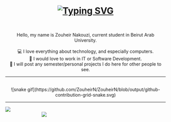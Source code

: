<h1 align="center">
  <a href="https://git.io/typing-svg"><img src="https://readme-typing-svg.herokuapp.com?font=Fira+Code&duration=3500&pause=1000&center=true&vCenter=true&width=435&lines=Hi!+%F0%9F%91%8B;I'm+Zouheir+Nakouzi;Welcome+to+my+GitHub+profile!" alt="Typing SVG" />  </a>
</h1>

<br>

<p align="center">
  Hello, my name is Zouheir Nakouzi, current student in Beirut Arab University.
  <br>
  <br>
  💻 I love everything about technology, and especially computers.
  <br>
  💼 I would love to work in IT or Software Development.
  <br>
  💾 I will post any semester/personal projects I do here for other people to see.
</p>

<hr>
<br>

<div align="center">
  ![snake gif](https://github.com/ZouheirN/ZouheirN/blob/output/github-contribution-grid-snake.svg)
</div>

<hr>

<p align=center>  
  <div align=center>
    <a href="https://github.com/anuraghazra/github-readme-stats"><img align="left" width=390 src="https://github-readme-stats.vercel.app/api?username=ZouheirN&theme=github_dark&hide_border=true"/></a>
    <a href="https://git.io/streak-stats"><img align="right" width=390 src="https://streak-stats.demolab.com?user=ZouheirN&theme=github-dark-blue&hide_border=true"/></a>
  </div>
</p>


